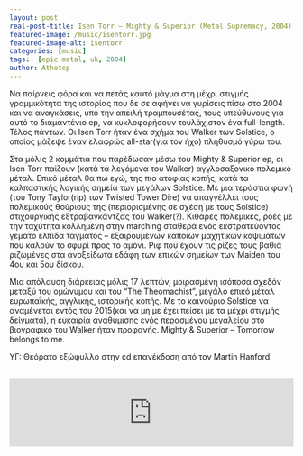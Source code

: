 ```yaml
---
layout: post
real-post-title: Isen Torr – Mighty & Superior (Metal Supremacy, 2004)
featured-image: /music/isentorr.jpg
featured-image-alt: isentorr
categories: [music]
tags:  [epic metal, uk, 2004]
author: Athotep
---
```


Να παίρνεις φόρα και να πετάς καυτό μάγμα στη μέχρι στιγμής γραμμικότητα της ιστορίας που δε σε αφήνει να γυρίσεις πίσω στο 2004 και να αναγκάσεις, υπό την απειλή τραμπουσέτας, τους υπεύθυνους για αυτό το διαμαντένιο ep, να κυκλοφορήσουν τουλάχιστον ένα full-length. Τέλος πάντων. Οι Isen Torr ήταν ένα σχήμα του Walker των Solstice, ο οποίος μάζεψε έναν ελαφρώς all-star(για τον ήχο) πληθυσμό γύρω του.

Στα μόλις 2 κομμάτια που παρέδωσαν μέσω του Mighty & Superior ep, οι Isen Torr παίζουν (κατά τα λεγόμενα του Walker) αγγλοσαξονικό πολεμικό μέταλ. Επικό μέταλ θα πω εγώ, της πιο ατόφιας κοπής, κατά τα καλπαστικής λογικής σημεία των μεγάλων Solstice. Με μια τεράστια φωνή (του Tony Taylor(rip) των Twisted Tower Dire) να απαγγέλλει τους πολεμικούς θούριους της (περιορισμένης σε σχέση με τους Solstice) στιχουργικής εξτραβαγκάντζας του Walker(?). Κιθάρες πολεμικές, ροές με την ταχύτητα κολλημένη στην marching σταθερά ενός εκστρατεύοντος γεμάτο ελπίδα τάγματος – εξαιρουμένων κάποιων μαχητικών κοψιμάτων που καλούν το σφυρί προς το αμόνι. Ριφ που έχουν τις ρίζες τους βαθιά ριζωμένες στα ανοξείδωτα εδάφη των επικών σημείων των Maiden του 4ου και 5ου δίσκου.

Μια απόλαυση διάρκειας μόλις 17 λεπτών, μοιρασμένη ισόποσα σχεδόν μεταξύ του ομώνυμου και του “The Theomachist”, μεγάλο επικό μέταλ ευρωπαΐκής, αγγλικής, ιστορικής κοπής. Με το καινούριο Solstice να αναμένεται εντός του 2015(και να μη με έχει πείσει με τα μέχρι στιγμής δείγματα), η ευκαιρία αναθύμισης ενός περασμένου μεγαλείου στο βιογραφικό του Walker ήταν προφανής. Mighty & Superior – Tomorrow belongs to me.

ΥΓ: Θεόρατο εξώφυλλο στην cd επανέκδοση από τον Martin Hanford.  
<br>
<iframe style="border: 0; width: 100%; height: 120px;" src="https://bandcamp.com/EmbeddedPlayer/album=2740127288/size=large/bgcol=ffffff/linkcol=0687f5/tracklist=false/artwork=small/transparent=true/" seamless><a href="http://solstice-englander.bandcamp.com/album/mighty-superior">Mighty &amp; Superior by Isen Torr</a></iframe>